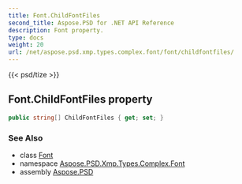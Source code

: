 ```yaml
---
title: Font.ChildFontFiles
second_title: Aspose.PSD for .NET API Reference
description: Font property. 
type: docs
weight: 20
url: /net/aspose.psd.xmp.types.complex.font/font/childfontfiles/
---
```

{{< psd/tize >}}
## Font.ChildFontFiles property

```csharp
public string[] ChildFontFiles { get; set; }
```

### See Also

* class [Font](../)
* namespace [Aspose.PSD.Xmp.Types.Complex.Font](../../font/)
* assembly [Aspose.PSD](../../../)


